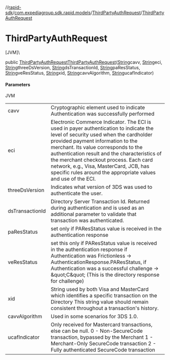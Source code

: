 //[rapid-sdk](../../../index.md)/[com.expediagroup.sdk.rapid.models](../index.md)/[ThirdPartyAuthRequest](index.md)/[ThirdPartyAuthRequest](-third-party-auth-request.md)

# ThirdPartyAuthRequest

[JVM]\

public [ThirdPartyAuthRequest](index.md)[ThirdPartyAuthRequest](-third-party-auth-request.md)([String](https://docs.oracle.com/javase/8/docs/api/java/lang/String.html)cavv, [String](https://docs.oracle.com/javase/8/docs/api/java/lang/String.html)eci, [String](https://docs.oracle.com/javase/8/docs/api/java/lang/String.html)threeDsVersion, [String](https://docs.oracle.com/javase/8/docs/api/java/lang/String.html)dsTransactionId, [String](https://docs.oracle.com/javase/8/docs/api/java/lang/String.html)paResStatus, [String](https://docs.oracle.com/javase/8/docs/api/java/lang/String.html)veResStatus, [String](https://docs.oracle.com/javase/8/docs/api/java/lang/String.html)xid, [String](https://docs.oracle.com/javase/8/docs/api/java/lang/String.html)cavvAlgorithm, [String](https://docs.oracle.com/javase/8/docs/api/java/lang/String.html)ucafIndicator)

#### Parameters

JVM

| | |
|---|---|
| cavv | Cryptographic element used to indicate Authentication was successfully performed |
| eci | Electronic Commerce Indicator. The ECI is used in payer authentication to indicate the level of security used when the cardholder provided payment information to the merchant. Its value corresponds to the authentication result and the characteristics of the merchant checkout process. Each card network, e.g., Visa, MasterCard, JCB, has specific rules around the appropriate values and use of the ECI. |
| threeDsVersion | Indicates what version of 3DS was used to authenticate the user. |
| dsTransactionId | Directory Server Transaction Id. Returned during authentication and is used as an additional parameter to validate that transaction was authenticated. |
| paResStatus | set only if PAResStatus value is received in the authentication response |
| veResStatus | set this only if PAResStatus value is received in the authentication response if Authentication was Frictionless → AuthenticationResponse.PAResStatus, if Authentication was a successful challenge → \&quot;C\&quot; (This is the directory response for challenge) |
| xid | String used by both Visa and MasterCard which identifies a specific transaction on the Directory This string value should remain consistent throughout a transaction's history. |
| cavvAlgorithm | Used in some scenarios for 3DS 1.0. |
| ucafIndicator | Only received for Mastercard transactions, else can be null. 0 - Non-SecureCode transaction, bypassed by the Merchant 1 - Merchant-Only SecureCode transaction 2 - Fully authenticated SecureCode transaction |
